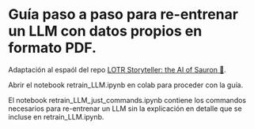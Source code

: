 # Guía paso a paso para re-entrenar un LLM con datos propios en formato PDF.

Adaptación al espaól del repo [LOTR Storyteller: the AI of Sauron 🧙](https://github.com/jeremyarancio/llm-rpg).

Abrir el notebook retrain_LLM.ipynb en colab para proceder con la guía.

El notebook retrain_LLM_just_commands.ipynb contiene los commandos necesarios para re-entrenar un LLM sin la explicación en detalle que se incluse en retrain_LLM.ipynb.

